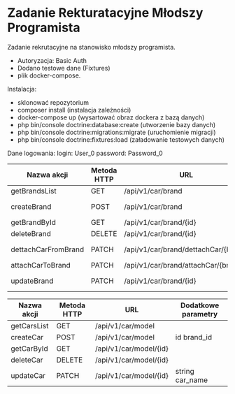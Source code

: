 # Zadanie Rekturatacyjne Młodszy Programista
Zadanie rekrutacyjne na stanowisko młodszy programista.

- Autoryzacja: Basic Auth
- Dodano testowe dane (Fixtures)
- plik docker-compose.


Instalacja:
- sklonować repozytorium
- composer install (instalacja zależności)
- docker-compose up (wysartować obraz dockera z bazą danych)
- php bin/console doctrine:database:create (utworzenie bazy danych)
- php bin/console doctrine:migrations:migrate (uruchomienie migracji)
- php bin/console doctrine:fixtures:load (załadowanie testowych danych)

Dane logowania:
    login: User_0
    password: Password_0


|Nazwa akcji|Metoda HTTP|URL|Dodatkowe parametry|
|------------|----------|---|----------------|
|getBrandsList|GET|/api/v1/car/brand||
|createBrand|POST|/api/v1/car/brand|string brand_name||
|getBrandById|GET|/api/v1/car/brand/{id}||
|deleteBrand|DELETE|/api/v1/car/brand/{id}||
|dettachCarFromBrand|PATCH|/api/v1/car/brand/dettachCar/{brand}|int car_model|
|attachCarToBrand|PATCH|/api/v1/car/brand/attachCar/{brand}|
|updateBrand|PATCH|/api/v1/car/brand/{id}|string brand_name|



|Nazwa akcji|Metoda HTTP|URL|Dodatkowe parametry|
|------------|----------|---|----------------|
|getCarsList|GET|/api/v1/car/model||
|createCar|POST|/api/v1/car/model|id brand_id||
|getCarById|GET|/api/v1/car/model/{id}||
|deleteCar|DELETE|/api/v1/car/model/{id}||
|updateCar|PATCH|/api/v1/car/model/{id}|string car_name|
